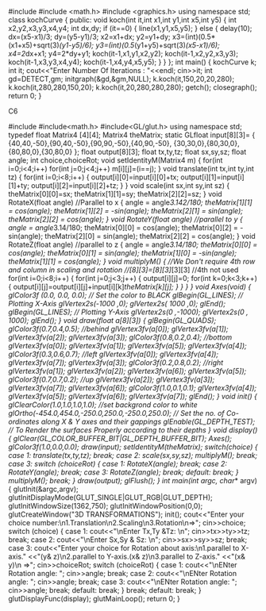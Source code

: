 #include <iostream>
#include <math.h>
#include <graphics.h>
using namespace std;
class kochCurve
{
public:
void koch(int it,int x1,int y1,int x5,int y5)
{
int x2,y2,x3,y3,x4,y4;
int dx,dy;
if (it==0)
{
line(x1,y1,x5,y5);
}
else
{
delay(10);
dx=(x5-x1)/3;
dy=(y5-y1)/3;
x2=x1+dx;
y2=y1+dy;
x3=(int)(0.5*(x1+x5)+sqrt(3)*(y1-y5)/6);
y3=(int)(0.5*(y1+y5)+sqrt(3)*(x5-x1)/6);
x4=2*dx+x1;
y4=2*dy+y1;
koch(it-1,x1,y1,x2,y2);
koch(it-1,x2,y2,x3,y3);
koch(it-1,x3,y3,x4,y4);
koch(it-1,x4,y4,x5,y5);
}
}
};
int main()
{
kochCurve k;
int it;
cout<<"Enter Number Of Iterations : "<<endl;
cin>>it;
int gd=DETECT,gm;
initgraph(&gd,&gm,NULL);
k.koch(it,150,20,20,280);
k.koch(it,280,280,150,20);
k.koch(it,20,280,280,280);
getch();
closegraph();
return 0;
}




C6





#include<iostream>
#include<math.h>
#include<GL/glut.h>
using namespace std;
typedef float Matrix4 [4][4];
Matrix4 theMatrix;
static GLfloat input[8][3]=
{
 {40,40,-50},{90,40,-50},{90,90,-50},{40,90,-50},
 {30,30,0},{80,30,0},{80,80,0},{30,80,0}
};
float output[8][3];
float tx,ty,tz;
float sx,sy,sz;
float angle;
int choice,choiceRot;
void setIdentityM(Matrix4 m)
{
for(int i=0;i<4;i++)
 for(int j=0;j<4;j++)
 m[i][j]=(i==j);
}
void translate(int tx,int ty,int tz)
{
for(int i=0;i<8;i++)
{
output[i][0]=input[i][0]+tx;
output[i][1]=input[i][1]+ty;
output[i][2]=input[i][2]+tz;
}
}
void scale(int sx,int sy,int sz)
{
 theMatrix[0][0]=sx;
 theMatrix[1][1]=sy;
 theMatrix[2][2]=sz;
}
void RotateX(float angle) //Parallel to x
{
angle = angle*3.142/180;
 theMatrix[1][1] = cos(angle);
theMatrix[1][2] = -sin(angle);
theMatrix[2][1] = sin(angle);
theMatrix[2][2] = cos(angle);
}
void RotateY(float angle) //parallel to y
{
angle = angle*3.14/180;
theMatrix[0][0] = cos(angle);
theMatrix[0][2] = -sin(angle);
theMatrix[2][0] = sin(angle);
theMatrix[2][2] = cos(angle);
}
void RotateZ(float angle) //parallel to z
{
angle = angle*3.14/180;
theMatrix[0][0] = cos(angle);
theMatrix[0][1] = sin(angle);
theMatrix[1][0] = -sin(angle);
theMatrix[1][1] = cos(angle);
}
void multiplyM()
{
//We Don't require 4th row and column in scaling and rotation
//[8][3]=[8][3]*[3][3] //4th not used
for(int i=0;i<8;i++)
{
 for(int j=0;j<3;j++)
 {
 output[i][j]=0;
 for(int k=0;k<3;k++)
 {
 output[i][j]=output[i][j]+input[i][k]*theMatrix[k][j];
 }
 }
}
}
void Axes(void)
{
glColor3f (0.0, 0.0, 0.0); // Set the color to BLACK
glBegin(GL_LINES); // Plotting X-Axis
glVertex2s(-1000 ,0);
glVertex2s( 1000 ,0);
glEnd();
glBegin(GL_LINES); // Plotting Y-Axis
glVertex2s(0 ,-1000);
glVertex2s(0 , 1000);
glEnd();
}
void draw(float a[8][3])
{
 glBegin(GL_QUADS);
 glColor3f(0.7,0.4,0.5); //behind
 glVertex3fv(a[0]);
 glVertex3fv(a[1]);
 glVertex3fv(a[2]);
 glVertex3fv(a[3]);
 glColor3f(0.8,0.2,0.4); //bottom
 glVertex3fv(a[0]);
 glVertex3fv(a[1]);
 glVertex3fv(a[5]);
 glVertex3fv(a[4]);
 glColor3f(0.3,0.6,0.7); //left
 glVertex3fv(a[0]);
 glVertex3fv(a[4]);
 glVertex3fv(a[7]);
 glVertex3fv(a[3]);
 glColor3f(0.2,0.8,0.2); //right
glVertex3fv(a[1]);
glVertex3fv(a[2]);
glVertex3fv(a[6]);
glVertex3fv(a[5]);
glColor3f(0.7,0.7,0.2); //up
glVertex3fv(a[2]);
glVertex3fv(a[3]);
glVertex3fv(a[7]);
glVertex3fv(a[6]);
glColor3f(1.0,0.1,0.1);
glVertex3fv(a[4]);
glVertex3fv(a[5]);
glVertex3fv(a[6]);
glVertex3fv(a[7]);
glEnd();
}
void init()
{
 glClearColor(1.0,1.0,1.0,1.0); //set backgrond color to white
 glOrtho(-454.0,454.0,-250.0,250.0,-250.0,250.0);
 // Set the no. of Co-ordinates along X & Y axes and their gappings
 glEnable(GL_DEPTH_TEST);
 // To Render the surfaces Properly according to their depths
}
void display()
{
glClear(GL_COLOR_BUFFER_BIT|GL_DEPTH_BUFFER_BIT);
Axes();
glColor3f(1.0,0.0,0.0);
draw(input);
setIdentityM(theMatrix);
switch(choice)
{
case 1:
 translate(tx,ty,tz);
 break;
case 2:
 scale(sx,sy,sz);
multiplyM();
 break;
case 3:
 switch (choiceRot) {
 case 1:
 RotateX(angle);
 break;
 case 2: RotateY(angle);
 break;
 case 3:
 RotateZ(angle);
 break;
 default:
 break;
 }
multiplyM();
 break;
}
draw(output);
glFlush();
}
int main(int argc, char** argv)
{
 glutInit(&argc,argv);
 glutInitDisplayMode(GLUT_SINGLE|GLUT_RGB|GLUT_DEPTH);
 glutInitWindowSize(1362,750);
 glutInitWindowPosition(0,0);
 glutCreateWindow("3D TRANSFORMATIONS");
 init();
 cout<<"Enter your choice number:\n1.Translation\n2.Scaling\n3.Rotation\n=>";
 cin>>choice;
 switch (choice) {
 case 1:
 cout<<"\nEnter Tx,Ty &Tz: \n";
 cin>>tx>>ty>>tz;
 break;
 case 2:
 cout<<"\nEnter Sx,Sy & Sz: \n";
 cin>>sx>>sy>>sz;
 break;
 case 3:
 cout<<"Enter your choice for Rotation about axis:\n1.parallel to X-axis."
 <<"(y& z)\n2.parallel to Y-axis.(x& z)\n3.parallel to Z-axis."
 <<"(x& y)\n =>";
 cin>>choiceRot;
 switch (choiceRot) {
 case 1:
 cout<<"\nENter Rotation angle: ";
 cin>>angle;
 break;
 case 2:
 cout<<"\nENter Rotation angle: ";
 cin>>angle;
 break;
 case 3:
 cout<<"\nENter Rotation angle: ";
 cin>>angle;
 break;
 default:
 break;
 }
 break;
 default:
 break;
 }
 glutDisplayFunc(display);
 glutMainLoop();
return 0;
}
